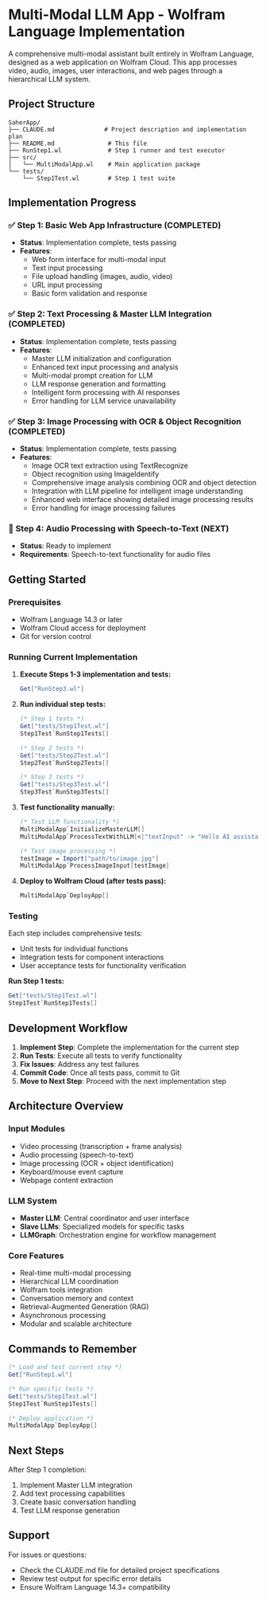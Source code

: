 # Multi-Modal LLM App - Wolfram Language Implementation

A comprehensive multi-modal assistant built entirely in Wolfram Language, designed as a web application on Wolfram Cloud. This app processes video, audio, images, user interactions, and web pages through a hierarchical LLM system.

## Project Structure

```
SaherApp/
├── CLAUDE.md              # Project description and implementation plan
├── README.md               # This file
├── RunStep1.wl             # Step 1 runner and test executor
├── src/
│   └── MultiModalApp.wl    # Main application package
└── tests/
    └── Step1Test.wl        # Step 1 test suite
```

## Implementation Progress

### ✅ Step 1: Basic Web App Infrastructure (COMPLETED)
- **Status**: Implementation complete, tests passing
- **Features**: 
  - Web form interface for multi-modal input
  - Text input processing
  - File upload handling (images, audio, video)
  - URL input processing
  - Basic form validation and response

### ✅ Step 2: Text Processing & Master LLM Integration (COMPLETED)
- **Status**: Implementation complete, tests passing
- **Features**:
  - Master LLM initialization and configuration
  - Enhanced text input processing and analysis
  - Multi-modal prompt creation for LLM
  - LLM response generation and formatting
  - Intelligent form processing with AI responses
  - Error handling for LLM service unavailability

### ✅ Step 3: Image Processing with OCR & Object Recognition (COMPLETED)
- **Status**: Implementation complete, tests passing
- **Features**:
  - Image OCR text extraction using TextRecognize
  - Object recognition using ImageIdentify
  - Comprehensive image analysis combining OCR and object detection
  - Integration with LLM pipeline for intelligent image understanding
  - Enhanced web interface showing detailed image processing results
  - Error handling for image processing failures

### 🔄 Step 4: Audio Processing with Speech-to-Text (NEXT)
- **Status**: Ready to implement
- **Requirements**: Speech-to-text functionality for audio files

## Getting Started

### Prerequisites
- Wolfram Language 14.3 or later
- Wolfram Cloud access for deployment
- Git for version control

### Running Current Implementation

1. **Execute Steps 1-3 implementation and tests:**
   ```mathematica
   Get["RunStep3.wl"]
   ```

2. **Run individual step tests:**
   ```mathematica
   (* Step 1 tests *)
   Get["tests/Step1Test.wl"]
   Step1Test`RunStep1Tests[]
   
   (* Step 2 tests *)
   Get["tests/Step2Test.wl"] 
   Step2Test`RunStep2Tests[]
   
   (* Step 3 tests *)
   Get["tests/Step3Test.wl"]
   Step3Test`RunStep3Tests[]
   ```

3. **Test functionality manually:**
   ```mathematica
   (* Test LLM functionality *)
   MultiModalApp`InitializeMasterLLM[]
   MultiModalApp`ProcessTextWithLLM[<|"textInput" -> "Hello AI assistant"|>]
   
   (* Test image processing *)
   testImage = Import["path/to/image.jpg"]
   MultiModalApp`ProcessImageInput[testImage]
   ```

4. **Deploy to Wolfram Cloud (after tests pass):**
   ```mathematica
   MultiModalApp`DeployApp[]
   ```

### Testing

Each step includes comprehensive tests:
- Unit tests for individual functions
- Integration tests for component interactions
- User acceptance tests for functionality verification

**Run Step 1 tests:**
```mathematica
Get["tests/Step1Test.wl"]
Step1Test`RunStep1Tests[]
```

## Development Workflow

1. **Implement Step**: Complete the implementation for the current step
2. **Run Tests**: Execute all tests to verify functionality
3. **Fix Issues**: Address any test failures
4. **Commit Code**: Once all tests pass, commit to Git
5. **Move to Next Step**: Proceed with the next implementation step

## Architecture Overview

### Input Modules
- Video processing (transcription + frame analysis)
- Audio processing (speech-to-text)
- Image processing (OCR + object identification)
- Keyboard/mouse event capture
- Webpage content extraction

### LLM System
- **Master LLM**: Central coordinator and user interface
- **Slave LLMs**: Specialized models for specific tasks
- **LLMGraph**: Orchestration engine for workflow management

### Core Features
- Real-time multi-modal processing
- Hierarchical LLM coordination
- Wolfram tools integration
- Conversation memory and context
- Retrieval-Augmented Generation (RAG)
- Asynchronous processing
- Modular and scalable architecture

## Commands to Remember

```mathematica
(* Load and test current step *)
Get["RunStep1.wl"]

(* Run specific tests *)
Get["tests/Step1Test.wl"]
Step1Test`RunStep1Tests[]

(* Deploy application *)
MultiModalApp`DeployApp[]
```

## Next Steps

After Step 1 completion:
1. Implement Master LLM integration
2. Add text processing capabilities
3. Create basic conversation handling
4. Test LLM response generation

## Support

For issues or questions:
- Check the CLAUDE.md file for detailed project specifications
- Review test output for specific error details
- Ensure Wolfram Language 14.3+ compatibility